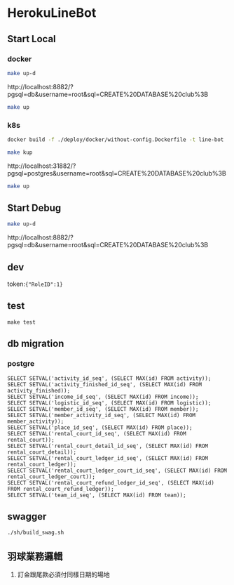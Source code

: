 # HerokuLineBot

## Start Local

### docker

``` bash
make up-d
```
http://localhost:8882/?pgsql=db&username=root&sql=CREATE%20DATABASE%20club%3B

``` bash
make up
```

### k8s

``` bash
docker build -f ./deploy/docker/without-config.Dockerfile -t line-bot .

make kup
```

http://localhost:31882/?pgsql=postgres&username=root&sql=CREATE%20DATABASE%20club%3B

``` bash
make up
```

## Start Debug

``` bash
make up-d
```

http://localhost:8882/?pgsql=db&username=root&sql=CREATE%20DATABASE%20club%3B

## dev

token:`{"RoleID":1}`

## test

```
make test
```

## db migration

### postgre

```
SELECT SETVAL('activity_id_seq', (SELECT MAX(id) FROM activity));
SELECT SETVAL('activity_finished_id_seq', (SELECT MAX(id) FROM activity_finished));
SELECT SETVAL('income_id_seq', (SELECT MAX(id) FROM income));
SELECT SETVAL('logistic_id_seq', (SELECT MAX(id) FROM logistic));
SELECT SETVAL('member_id_seq', (SELECT MAX(id) FROM member));
SELECT SETVAL('member_activity_id_seq', (SELECT MAX(id) FROM member_activity));
SELECT SETVAL('place_id_seq', (SELECT MAX(id) FROM place));
SELECT SETVAL('rental_court_id_seq', (SELECT MAX(id) FROM rental_court));
SELECT SETVAL('rental_court_detail_id_seq', (SELECT MAX(id) FROM rental_court_detail));
SELECT SETVAL('rental_court_ledger_id_seq', (SELECT MAX(id) FROM rental_court_ledger));
SELECT SETVAL('rental_court_ledger_court_id_seq', (SELECT MAX(id) FROM rental_court_ledger_court));
SELECT SETVAL('rental_court_refund_ledger_id_seq', (SELECT MAX(id) FROM rental_court_refund_ledger));
SELECT SETVAL('team_id_seq', (SELECT MAX(id) FROM team));
```

## swagger

``` sh
./sh/build_swag.sh
```

## 羽球業務邏輯

1. 訂金跟尾款必須付同樣日期的場地
